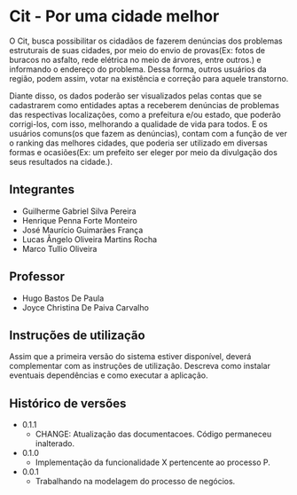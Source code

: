# Cit - Por uma cidade melhor

<p>   O Cit, busca possibilitar os cidadãos de fazerem denúncias dos problemas estruturais de suas cidades, por meio do envio de provas(Ex: fotos de buracos no asfalto, rede elétrica no meio de árvores, entre outros.) e informando o endereço do problema. Dessa forma, outros usuários da região, podem assim, votar na existência e correção para aquele transtorno.</p>
<p>   Diante disso, os dados poderão ser visualizados pelas contas que se cadastrarem como entidades aptas a receberem denúncias de problemas das respectivas localizações, como a prefeitura e/ou estado, que poderão corrigi-los, com isso, melhorando a qualidade de vida para todos. E os usuários comuns(os que fazem as denúncias), contam com a função de ver o ranking das melhores cidades, que poderia ser utilizado em diversas formas e ocasiões(Ex: um prefeito ser eleger por meio da divulgação dos seus resultados na cidade.).</p>

## Integrantes

* Guilherme Gabriel Silva Pereira
* Henrique Penna Forte Monteiro
* José Maurício Guimarães França
* Lucas Ângelo Oliveira Martins Rocha
* Marco Tullio Oliveira

## Professor

* Hugo Bastos De Paula
* Joyce Christina De Paiva Carvalho

## Instruções de utilização

Assim que a primeira versão do sistema estiver disponível, deverá complementar com as instruções de utilização. Descreva como instalar eventuais dependências e como executar a aplicação.

## Histórico de versões

* 0.1.1
    * CHANGE: Atualização das documentacoes. Código permaneceu inalterado.
* 0.1.0
    * Implementação da funcionalidade X pertencente ao processo P.
* 0.0.1
    * Trabalhando na modelagem do processo de negócios.

